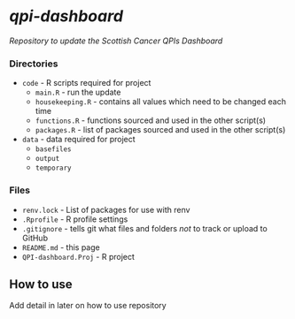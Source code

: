# *qpi-dashboard*
*Repository to update the Scottish Cancer QPIs Dashboard*

### Directories
  * `code` - R scripts required for project
    + `main.R` - run the update
    + `housekeeping.R` - contains all values which need to be changed each time
    + `functions.R` - functions sourced and used in the other script(s)
    + `packages.R` - list of packages sourced and used in the other script(s)
  * `data` - data required for project
    + `basefiles`
    + `output`
    + `temporary`

### Files
  * `renv.lock` - List of packages for use with renv
  * `.Rprofile` - R profile settings
  * `.gitignore` - tells git what files and folders *not* to track or upload to GitHub
  * `README.md` - this page
  * `QPI-dashboard.Proj` - R project
  
## How to use
Add detail in later on how to use repository
